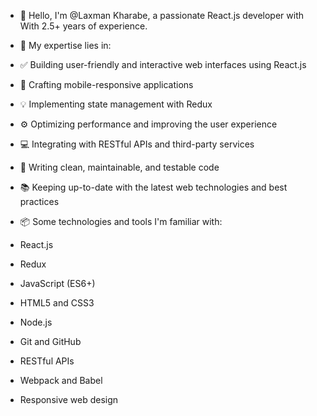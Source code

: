 - 👋 Hello, I'm @Laxman Kharabe, a passionate React.js developer with With 2.5+ years of experience.
- 🚀 My expertise lies in:
- ✅ Building user-friendly and interactive web interfaces using React.js
- 📱 Crafting mobile-responsive applications
- 💡 Implementing state management with Redux
- ⚙️ Optimizing performance and improving the user experience
- 💻 Integrating with RESTful APIs and third-party services
- 🧪 Writing clean, maintainable, and testable code
- 📚 Keeping up-to-date with the latest web technologies and best practices
  
- 📦 Some technologies and tools I'm familiar with:
- React.js
- Redux
- JavaScript (ES6+)
- HTML5 and CSS3
- Node.js
- Git and GitHub
- RESTful APIs
- Webpack and Babel
- Responsive web design
